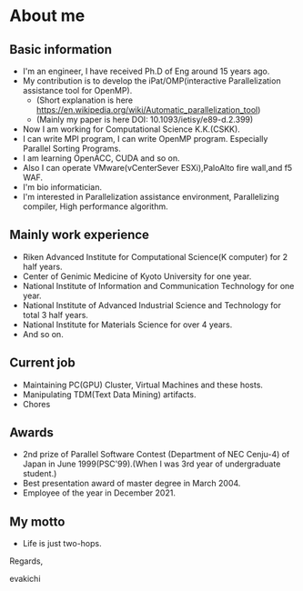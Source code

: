 # About me
## Basic information
- I'm an engineer, I have received Ph.D of Eng around 15 years ago.
- My contribution is to develop the iPat/OMP(interactive Parallelization assistance tool for OpenMP).
  - (Short explanation is here https://en.wikipedia.org/wiki/Automatic_parallelization_tool)
  - (Mainly my paper is here DOI: 10.1093/ietisy/e89-d.2.399)
- Now I am working for Computational Science K.K.(CSKK).
- I can write MPI program, I can write OpenMP program. Especially Parallel Sorting Programs.
- I am learning OpenACC, CUDA and so on.
- Also I can operate VMware(vCenterSever ESXi),PaloAlto fire wall,and f5 WAF.
- I'm bio informatician.
- I'm interested in Parallelization assistance environment, Parallelizing compiler, High performance algorithm.

## Mainly work experience
- Riken Advanced Institute for Computational Science(K computer) for 2 half years.
- Center of Genimic Medicine of Kyoto University for one year.
- National Institute of Information and Communication Technology for one year.
- National Institute of Advanced Industrial Science and Technology for total 3 half years.
- National Institute for Materials Science for over 4 years.
- And so on.

## Current job
- Maintaining PC(GPU) Cluster, Virtual Machines and these hosts.
- Manipulating TDM(Text Data Mining) artifacts.
- Chores

## Awards
- 2nd prize of Parallel Software Contest (Department of NEC Cenju-4) of Japan in June 1999(PSC'99).(When I was 3rd year of undergraduate student.)
- Best presentation award of master degree in March 2004.
- Employee of the year in December 2021.

## My motto
- Life is just two-hops.

Regards,

evakichi

<!--
**evakichi/evakichi** is a ✨ _special_ ✨ repository because its `README.md` (this file) appears on your GitHub profile.

Here are some ideas to get you started:

- 🔭 I’m currently working on ...
- 🌱 I’m currently learning ...
- 👯 I’m looking to collaborate on ...
- 🤔 I’m looking for help with ...
- 💬 Ask me about ...
- 📫 How to reach me: ...
- 😄 Pronouns: ...
- ⚡ Fun fact: ...
-->
